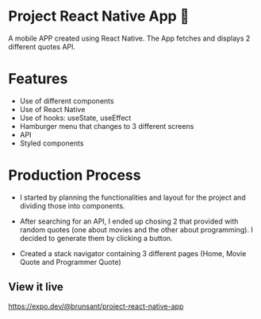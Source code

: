 # Project React Native App 📱

A mobile APP created using React Native. The App fetches and displays 2 different quotes API.

# Features

- Use of different components
- Use of React Native
- Use of hooks: useState, useEffect
- Hamburger menu that changes to 3 different screens
- API
- Styled components

# Production Process

- I started by planning the functionalities and layout for the project and dividing those into components.

- After searching for an API, I ended up chosing 2 that provided with random quotes (one about movies and the other about programming). I decided to generate them by clicking a button.

- Created a stack navigator containing 3 different pages (Home, Movie Quote and Programmer Quote)

## View it live

https://expo.dev/@brunsant/project-react-native-app
